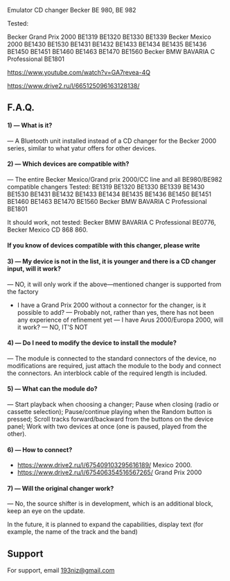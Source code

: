
 Emulator CD changer Becker BE 980, BE 982
 
 Tested:

  Becker Grand Prix 2000 BE1319 BE1320 BE1330 BE1339 
  Becker Mexico 2000 BE1430 BE1530 BE1431 BE1432 BE1433 BE1434 BE1435 BE1436 BE1450 BE1451 BE1460 BE1463 BE1470 BE1560
  Becker BMW BAVARIA C Professional BE1801


  https://www.youtube.com/watch?v=GA7revea-4Q

  https://www.drive2.ru/l/665125096163128138/



## F.A.Q.


#### 1) — What is it?
— A Bluetooth unit installed instead of a CD changer for the Becker 2000 series, similar to what yatur offers for other devices.

#### 2) — Which devices are compatible with?
— The entire Becker Mexico/Grand prix 2000/CC line and all BE980/BE982 compatible changers
Tested: BE1319 BE1320 BE1330 BE1339 BE1430 BE1530 BE1431 BE1432 BE1433 BE1434 BE1435 BE1436 BE1450 BE1451 BE1460 BE1463 BE1470 BE1560
Becker BMW BAVARIA C Professional BE1801

It should work, not tested: Becker BMW BAVARIA C Professional BE0776, Becker Mexico CD 868 860.

#### If you know of devices compatible with this changer, please write

#### 3) — My device is not in the list, it is younger and there is a CD changer input, will it work?
— NO, it will only work if the above—mentioned changer is supported from the factory
- I have a Grand Prix 2000 without a connector for the changer, is it possible to add?
— Probably not, rather than yes, there has not been any experience of refinement yet
— I have Avus 2000/Europa 2000, will it work?
— NO, IT'S NOT

#### 4) — Do I need to modify the device to install the module?
— The module is connected to the standard connectors of the device, no modifications are required, just attach the module to the body and connect the connectors. An interblock cable of the required length is included.

#### 5) — What can the module do?
— Start playback when choosing a changer;
Pause when closing (radio or cassette selection);
Pause/continue playing when the Random button is pressed;
Scroll tracks forward/backward from the buttons on the device panel;
Work with two devices at once (one is paused, played from the other).

#### 6) — How to connect?
- https://www.drive2.ru/l/675409103295616189/ Mexico 2000. 
- https://www.drive2.ru/l/675406354516567265/ Grand Prix 2000

#### 7) — Will the original changer work?
— No, the source shifter is in development, which is an additional block, keep an eye on the update.

In the future, it is planned to expand the capabilities, display text (for example, the name of the track and the band)



## Support

For support, email 193niz@gmail.com